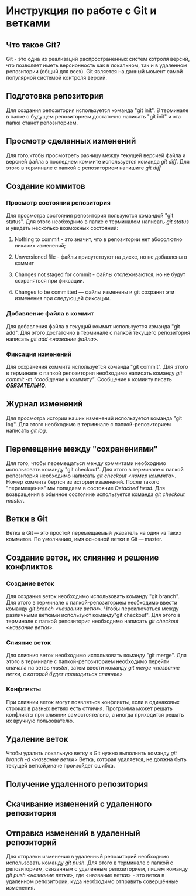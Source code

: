 # Инструкция по работе с Git и ветками

## Что такое Git?
Git - это одна из реализаций распространенных систем котроля версий, что позволяет иметь версионность как в локальном, так и в удаленном репозитории (общий для всех). Git является на данный момент самой популярной системой контроля версий.

## Подготовка репозитория
Для создания репозитория используется команда "git init". В терминале в папке с будущем репозиторием достаточно написать "git init" и эта папка станет репозиторием.

## Просмотр сделанных изменений
Для того,чтобы просмотреть разницу между текущей версией файла и версией файла в последнем коммите используется команда *git diff*. Для этого в терминале с папкой с репозиторием напишите *git diff*

## Создание коммитов

### Просмотр состояния репозитория
Для просмотра состояния репозитория пользуются командой "git status". Для этого необходимо в папке с терминалом написать *git status* и увидеть несколько возможных состояний:
1. Nothing to commit - это значит, что в репозитории нет абосолютно никаких изменений;

2. Unwersioned file - файлы присутствуют на диске, но не добавлены в коммит
3. Changes not staged for commit - файлы отслеживаются, но не будут сохраняться при фиксации.
4. Changes to be committed — файлы изменены и git сохранит эти изменения при следующей фиксации.

### Добавление файла в коммит
Для добавления файла в текущий коммит используется команда "git add". Для этого достаточно в терминале с папкой текущего репозитория написать *git add <название файла>*.

### Фиксация изменений
Для сохранения коммита используется команда "git commit". 
Для этого в терминале с папкой репозитория необходимо написать команду *git commit -m "cообщение к коммиту"*. Сообщение к комииту писать ***ОБЯЗАТЕЛЬНО***.

## Журнал изменений
Для просмотра истории наших изменений используется команда "git log". Для этого необходимо в терминале с папкой-репозиторием написать *git log*.

## Перемещение между "сохранениями"
Для того, чтобы перемещаться между коммитами необходимо использовать команду "git checkout". Для этого в терминале с папкой репозитория необходимо написать *git checkout <номер коммита>*. Номер коммита бертся из истории изменений. После такого "перемещения" мы попадаем в состояние *Detached head*. Для возвращения в обычное состояние используется команда *git checkout master*.

## Ветки в Git
Ветка в Git — это простой перемещаемый указатель на один из таких коммитов. По умолчанию, имя основной ветки в Git — master.

## Создание веток, их слияние и решение конфликтов
### Создание веток
Для создания веток необходимо использовать команду "git branch". Для этого в терминале с папкой-репозиторием необходимо ввести команду *git branch <название ветки>*. Чтобы переключаться между различными ветками используют команду"git checkout". Для этого в терминале с папкой репозитория необходимо написать *git checkout <название ветки>*.
### Слияние веток
Для слияния веток необходимо использовать команду "git merge". Для этого в терминале с папкой-репозиторием необходимо перейти сначала на ветвь *master*, затем ввести команду *git merge <название ветки, с которой будет проводиться слияние>*
### Конфликты
При слиянии веток могут появляться конфликты, если в одинаковых строках в разных ветвях есть отличия. Программа может решать конфликты при слиянии самостоятельно, а иногда приходится решать их вручную пользователю.

## Удаление веток
Чтобы удалить локальную ветку в Git нужно выполнить команду
*git branch -d <название ветки>*
Ветка, которая удаляется, не должна быть текущей веткой,иначе произойдет ошибка.

## Получение удаленного репозитория

## Скачивание изменений с удаленного репозитория

## Отправка изменений в удаленный репозиторий
Для отправки изменения в удаленный репозиторий необходимо использовать команду *git push*. Для этого в терминале с папкой с репозиторием, связанным с удаленным репозиторием, пишем команду *git push <название ветки>*, где <название ветки> - это ветка в удаленном репозитории, куда необходимо отправить совершённые изменения.